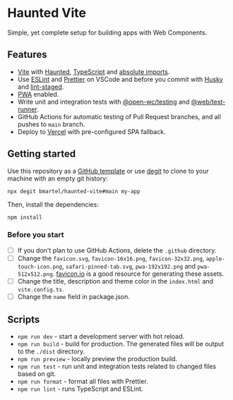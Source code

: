 # Haunted Vite

Simple, yet complete setup for building apps with Web Components.

## Features

- [Vite](https://vitejs.dev) with [Haunted](https://hauntedhooks.netlify.app/), [TypeScript](https://www.typescriptlang.org) and [absolute imports](https://github.com/aleclarson/vite-tsconfig-paths).
- Use [ESLint](https://eslint.org) and [Prettier](https://prettier.io) on VSCode and before you commit with [Husky](https://github.com/typicode/husky) and [lint-staged](https://github.com/okonet/lint-staged).
- [PWA](https://github.com/antfu/vite-plugin-pwa) enabled.
- Write unit and integration tests with [@open-wc/testing](https://open-wc.org/docs/testing/testing-package/) and [@web/test-runner](https://www.npmjs.com/package/@web/test-runner).
- GitHub Actions for automatic testing of Pull Request branches, and all pushes to `main` branch.
- Deploy to [Vercel](vercel.com) with pre-configured SPA fallback.

## Getting started

Use this repository as a [GitHub template](https://github.com/bmartel/haunted-vite/generate) or use [degit](https://github.com/Rich-Harris/degit) to clone to your machine with an empty git history:

```
npx degit bmartel/haunted-vite#main my-app
```

Then, install the dependencies:

```
npm install
```

### Before you start

- [ ] If you don't plan to use GitHub Actions, delete the `.github` directory.
- [ ] Change the `favicon.svg`, `favicon-16x16.png`, `favicon-32x32.png`, `apple-touch-icon.png`, `safari-pinned-tab.svg`, `pwa-192x192.png` and `pwa-512x512.png`. [favicon.io](https://favicon.io) is a good resource for generating these assets.
- [ ] Change the title, description and theme color in the `index.html` and `vite.config.ts`.
- [ ] Change the `name` field in package.json.

## Scripts

- `npm run dev` - start a development server with hot reload.
- `npm run build` - build for production. The generated files will be output to the `./dist` directory.
- `npm run preview` - locally preview the production build.
- `npm run test` - run unit and integration tests related to changed files based on git.
- `npm run format` - format all files with Prettier.
- `npm run lint` - runs TypeScript and ESLint.
